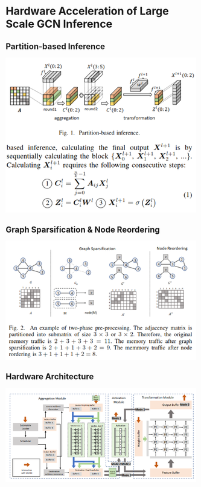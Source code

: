 # Hardware Acceleration of Large Scale GCN Inference

## Partition-based Inference

![Partition-based inference](images/image_no1.png)

## Graph Sparsification & Node Reordering

![稀疏矩阵处理](images/image_no2.png)

## Hardware Architecture

![Hardware Architecture](images/image_no3.png)
